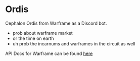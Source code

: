# Ordis

Cephalon Ordis from Warframe as a Discord bot.

- prob about warframe market
- or the time on earth
- uh prob the incarnums and warframes in the circuit as well

API Docs for Warframe can be found [here](https://docs.warframestat.us)
